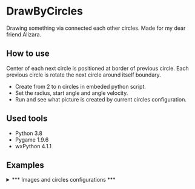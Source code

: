 # DrawByCircles
Drawing something via connected each other circles.
Made for my dear friend Alizara.

## How to use
Center of each next circle is positioned at border of previous circle. 
Each previous circle is rotate the next circle around itself boundary.

* Create from 2 to n circles in embeded python script. 
* Set the radius, start angle and angle velocity. 
* Run and see what picture is created by current circles configuration. 

## Used tools
* Python 3.8
* Pygame 1.9.6
* wxPython 4.1.1

## Examples
<details>
  <summary> *** Images and circles configurations *** </summary>
  
  | Code | Example |
  | -----| ------- |                       
  |<pre lange="Python">Circle(idc, a, R(s * z), v = 5),<br>Circle(idc, a, R(s * z), v = -10), <br>Circle(idc, a, R(s * z), v = 0), <br>Circle(idc, a, R(s * z * 2), v = 90), <br>Circle(idc, a, R(s * z), v = -30), <br>Circle(idc, a, R(s * z), v = 0), <br>Circle(idc, a, R(s * z), v = -0.05), <br>Circle(idc, a, R(s * z), v = 0.05), <br>Circle(idc, a, R(s * z * 2), v = 0), <br>Circle(idc, a, R(s * z), v = 20), <br>Circle(idc, a, R(s * z), v = -10), <br>Circle(idc, a, R(s * z), v = 0.05), <br>Circle(idc, a, R(s * 10), v = -0.05), <br>Circle(idc, a, R(s * 10), v = 0), <br>Circle(idc, a, R(s * 10), v = 0.15), <br>Circle(idc, a, R(s * 10), v = 0),</pre>| ![Example 1](https://s8.hostingkartinok.com/uploads/images/2021/01/7114c98e2f7d584e2e1350988735798c.jpg) |
  |<pre lange="Python">Circle(idc, a, R(s * z), v = 5), <br>Circle(idc, a, R(s * z), v = -5), <br>Circle(idc, a, R(s * z), v = 0), <br>Circle(idc, a, R(s * z), v = -115), <br>Circle(idc, a, R(s * z), v = 0), <br>Circle(idc, a, R(s * z), v = 50), <br>Circle(idc, a, R(s * z), v = 0), <br>Circle(idc, a, R(s * z), v = 90), <br>Circle(idc, a, R(s * z), v = -120), <br>Circle(idc, a, R(s * z), v = 0), <br>Circle(idc, a, R(s * z), v = -0.05), <br>Circle(idc, a, R(s * z), v = 0.05), <br>Circle(idc, a, R(s * z), v = 0), <br>Circle(idc, a, R(s * z), v = 60), <br>Circle(idc, a, R(s * z), v = -15), <br>Circle(idc, a, R(s * z), v = 0.05), <br>Circle(idc, a, R(s * 10), v = -0.05), <br>Circle(idc, a, R(s * 10), v = 0), <br>Circle(idc, a, R(s * 10), v = 0.15), <br>Circle(idc, a, R(s * 10), v = 0),</pre> | ![Some warrior 1](https://s8.hostingkartinok.com/uploads/images/2021/01/d25092b1ec0f8e6b47c1e4f181d7ee8e.jpg) |
  |<pre>Circle(idc, a, R(s * z), v = 5), <br>Circle(idc, a, R(s * z), v = -5), <br>Circle(idc, a, R(s * z), v = 0), <br>Circle(idc, a, R(s * z), v = -115), <br>Circle(idc, a, R(s * z), v = 0), <br>Circle(idc, a, R(s * z), v = 50), <br>Circle(idc, a, R(s * z), v = 0), <br>Circle(idc, a, R(s * z), v = 90), <br>Circle(idc, a, R(s * z), v = -35), <br>Circle(idc, a, R(s * z), v = 0), <br>Circle(idc, a, R(s * z), v = -0.05), <br>Circle(idc, a, R(s * z), v = 0.05), <br>Circle(idc, a, R(s * z), v = 0), <br>Circle(idc, a, R(s * z), v = 60), <br>Circle(idc, a, R(s * z), v = -15), <br>Circle(idc, a, R(s * z), v = 0.05), <br>Circle(idc, a, R(s * 10), v = -0.05), <br>Circle(idc, a, R(s * 10), v = 0), <br>Circle(idc, a, R(s * 10), v = 0.15), <br>Circle(idc, a, R(s * 10), v = 0),</pre>| ![Some warrior 2](https://s8.hostingkartinok.com/uploads/images/2021/01/6f65dea29fe6306a3afb08c8532e06ef.jpg) |
  |<pre>Circle(idc, a, R(s * z), v = 90.05), <br>Circle(idc, a, R(s * z), v = -55.05), <br>Circle(idc, a, R(s * z), v = 180), <br>Circle(idc, a, R(s * z), v = 0.05), <br>Circle(idc, a, R(s * z), v = -0.05), <br>Circle(idc, a, R(s * z * 1), v = -60.05), <br>Circle(idc, a, R(s * z * 2), v = 60.05), <br>Circle(idc, a, R(s * 1), v = 0),</pre>| ![Straight circles](https://s8.hostingkartinok.com/uploads/images/2021/01/87a896e92161e3c5d528ab3abc56dd26.jpg)|
  |<pre>Circle(idc, a, R(s * z), v = 1), <br>Circle(idc, a, R(s * z), v = 1.1), <br>Circle(idc, a, R(s * z/5), v = -45.1), <br>Circle(idc, a, R(s * z * 5), v = 45.05), <br>Circle(idc, a, R(s * 1), v = 0),</pre>|![Some circle](https://s8.hostingkartinok.com/uploads/images/2021/01/91aa8f75b8516f23bcd1571ec1df8149.jpg)|
  |<pre>Circle(idc, a, R(s * z), v = 60), <br>Circle(idc, a, R(s * z * 2), v = 0.055), <br>Circle(idc, a, R(s * z * 2), v = -0.05), <br>Circle(idc, a, R(s * z), v = 0.1), <br>Circle(idc, a, R(s * z * 2), v = 0.2), <br>Circle(idc, a, R(s * z), v = -0.3), <br>Circle(idc, a, R(s * z), v = 0.1), <br>Circle(idc, a, R(s * z/2), v = -0.2), <br>Circle(idc, a, R(s * z), v = 0.2), <br>Circle(idc, a, R(s * z * 3), v = -0.4), <br>Circle(idc, a, R(s * 1), v = 0),</pre>|![Some circle 2](https://s8.hostingkartinok.com/uploads/images/2021/01/1afc8950dadbe9022132df2c78b471c4.jpg)|
  |<pre>Circle(idc, a, R(s * z), v = 30), <br>Circle(idc, a, R(s * 10), v = 0.1), <br>Circle(idc, a, R(s * 10), v = 0.2), <br>Circle(idc, a, R(s * 10), v = 0.3), <br>Circle(idc, a, R(s * 10), v = -0.1), <br>Circle(idc, a, R(s * 10), v = -0.2), <br>Circle(idc, a, R(s * 10), v = -0.3), <br>Circle(idc, a, R(s * z), v = 0), <br>Circle(idc, a, R(s * z * 2), v = 90), <br>Circle(idc, a, R(s * z/5), v = 0), <br>Circle(idc, a, R(s * z), v = 0.1), <br>Circle(idc, a, R(s * z/5), v = 0), <br>Circle(idc, a, R(s * z/5), v = -0.1), <br>Circle(idc, a, R(s * z/5), v = 0), <br>Circle(idc, a, R(s * z), v = -90), <br>Circle(idc, a, R(s * z/5), v = 0), <br>Circle(idc, a, R(s * z), v = -60), <br>Circle(idc, a, R(s * z/5), v = 0), <br>Circle(idc, a, R(s * z/3), v = 0.1), <br>Circle(idc, a, R(s * z/3), v = -0.3), <br>Circle(idc, a, R(s * z/3), v = 0.1), <br>Circle(idc, a, R(s * 1), v = 0), <br>Circle(idc, a, R(s * 1), v = 0), <br>Circle(idc, a, R(s * 1), v = -5), <br>Circle(idc, a, R(s * 1), v = 125), <br>Circle(idc, a, R(s * z), v = 0.1), <br>Circle(idc, a, R(s * z), v = 0),</pre>|![Some face](https://s8.hostingkartinok.com/uploads/images/2021/01/b08e63e4fd8e5fe55b122b1306eef0be.jpg)|
  |<pre>Circle(idc, a, R(350), v = 45), <br>Circle(idc, a, R(50), v = 0.1), <br>Circle(idc, a, R(50), v = -0.5), <br>Circle(idc, a, R(100), v = 0.3), <br>Circle(idc, a, R(50), v = -0.8), <br>Circle(idc, a, R(150), v = 0.1), <br>Circle(idc, a, R(150), v = 0.5), <br>Circle(idc, a, R(150), v = 0.1),</pre>|![Some circle](https://s8.hostingkartinok.com/uploads/images/2021/01/ff3edb3e11c30e6337311c830018c7d2.jpg)|
  |<pre>Circle(idc, a, R(350), v = 45), <br>Circle(idc, a, R(50), v = 0), <br>Circle(idc, a, R(50), v = -0), <br>Circle(idc, a, R(100), v = 0.03), <br>Circle(idc, a, R(50), v = -0), <br>Circle(idc, a, R(30), v = 0.1), <br>Circle(idc, a, R(10), v = 0), <br>Circle(idc, a, R(50), v = 0.), <br>Circle(idc, a, R(50), v = 0.1),</pre>|![Some abstract](https://s8.hostingkartinok.com/uploads/images/2021/01/eb875c61b4b682db05a41edbc5e4d2a7.jpg)|
  |<pre>Circle(idc, a, R(330), v = 35), <br>Circle(idc, a, R(50), v = 0), <br>Circle(idc, a, R(50), v = -0.15), <br>Circle(idc, a, R(100), v = 0.0), <br>Circle(idc, a, R(50), v = -0), <br>Circle(idc, a, R(30), v = 0.1), <br>Circle(idc, a, R(10), v = 0), <br>Circle(idc, a, R(200), v = -0.25), <br>Circle(idc, a, R(50), v = 0),</pre>|![Some other abstract](https://s8.hostingkartinok.com/uploads/images/2021/01/9e0f364927dc09e49966019eb98b2f99.jpg)|
  |<pre>Circle(idc, a, R(10), v = 0.0), <br>Circle(idc, a, R(10), v = 60), <br>Circle(idc, a, R(20), v = 0.0), <br>Circle(idc, a, R(20), v = 0), <br>Circle(idc, a, R(10), v = 0), <br>Circle(idc, a, R(50), v = 0.1), <br>Circle(idc, a, R(30), v = 0), <br>Circle(idc, a, R(10), v = 0), <br>Circle(idc, a, R(30), v = 0), <br>Circle(idc, a, R(100), v = 0), <br>Circle(idc, a, R(10), v = 0.1), <br>Circle(idc, a, R(10), v = 0), <br>Circle(idc, a, R(10), v = 0), <br>Circle(idc, a, R(100), v = -0.3), <br>Circle(idc, a, R(50), v = 0), <br>Circle(idc, a, R(10), v = 0), <br>Circle(idc, a, R(250), v = 0), <br>Circle(idc, a, R(10), v = 0),</pre> <br> <br>|![Some star](https://s8.hostingkartinok.com/uploads/images/2021/01/45cec510b76fcc59c47d922d7021e792.jpg)|
  |<pre>Circle(idc, a, R(10), v = 0.0), <br>Circle(idc, a, R(10), v = 60), <br>Circle(idc, a, R(20), v = 0.0), <br>Circle(idc, a, R(20), v = 0), <br>Circle(idc, a, R(10), v = 0), <br>Circle(idc, a, R(150), v = 0.1), <br>Circle(idc, a, R(30), v = 0), <br>Circle(idc, a, R(10), v = 0), <br>Circle(idc, a, R(30), v = 0), <br>Circle(idc, a, R(100), v = 0), <br>Circle(idc, a, R(10), v = 0.1), <br>Circle(idc, a, R(10), v = 0), <br>Circle(idc, a, R(10), v = 0), <br>Circle(idc, a, R(100), v = -0.3), <br>Circle(idc, a, R(50), v = 0), <br>Circle(idc, a, R(10), v = 0), <br>Circle(idc, a, R(250), v = 0), <br>Circle(idc, a, R(10), v = 0),</pre>|![Straights and circles](https://s8.hostingkartinok.com/uploads/images/2021/01/a814be7d7e2e29430e5e4c39f9544734.jpg)|
  |<pre>Circle(idc, a, R(s * 10), v = 0.0), <br>Circle(idc, a, R(s * 5), v = 30), <br>Circle(idc, a, R(s * 20), v = 0.0), <br>Circle(idc, a, R(s * 20), v = 0), <br>Circle(idc, a, R(s * 10), v = 0), <br>Circle(idc, a, R(s * 150), v = 0.1), <br>Circle(idc, a, R(s * 30), v = 0), <br>Circle(idc, a, R(s * 5), v = 0), <br>Circle(idc, a, R(s * 30), v = 0), <br>Circle(idc, a, R(s * 5), v = 0), <br>Circle(idc, a, R(s * 5), v = 0), <br>Circle(idc, a, R(s * 5), v = 0), <br>Circle(idc, a, R(s * 5), v = 0.5), <br>Circle(idc, a, R(s * 5), v = 0), <br>Circle(idc, a, R(s * 5), v = 0), <br>Circle(idc, a, R(s * 55), v = -0.6), <br>Circle(idc, a, R(s * 5), v = 0), <br>Circle(idc, a, R(s * 5), v = 0.1), <br>Circle(idc, a, R(s * 5), v = 0), <br>Circle(idc, a, R(s * 5), v = 0), <br>Circle(idc, a, R(s * 100), v = 0.2), <br>Circle(idc, a, R(s * 5), v = 0), <br>Circle(idc, a, R(s * 5), v = 0), <br>Circle(idc, a, R(s * 100), v = -0.8), <br>Circle(idc, a, R(s * 5), v = 0.3), <br>Circle(idc, a, R(s * 5), v = 0), <br>Circle(idc, a, R(s * 250), v = 0), <br>Circle(idc, a, R(s * 10), v = 0),</pre>|![I tired to think up titles](https://s8.hostingkartinok.com/uploads/images/2021/01/431d721b25534e7b3bfdd7c9e1bd7727.jpg)|
  |<pre>Circle(idc, a, R(s * 10), v = 0.0), <br>Circle(idc, a, R(s * 10), v = 30), <br>Circle(idc, a, R(s * 20), v = 0.0), <br>Circle(idc, a, R(s * 20), v = 0), <br>Circle(idc, a, R(s * 10), v = 0), <br>Circle(idc, a, R(s * 150), v = 0.1), <br>Circle(idc, a, R(s * 30), v = 0), <br>Circle(idc, a, R(s * 10), v = 0), <br>Circle(idc, a, R(s * 30), v = 0), <br>Circle(idc, a, R(s * 10), v = 0), <br>Circle(idc, a, R(s * 10), v = 0.1), <br>Circle(idc, a, R(s * 10), v = 0), <br>Circle(idc, a, R(s * 10), v = 0), <br>Circle(idc, a, R(s * 100), v = 0.2), <br>Circle(idc, a, R(s * 10), v = 0), <br>Circle(idc, a, R(s * 10), v = 0), <br>Circle(idc, a, R(s * 100), v = -0.8), <br>Circle(idc, a, R(s * 5), v = 0.3), <br>Circle(idc, a, R(s * 10), v = 0), <br>Circle(idc, a, R(s * 250), v = 0), <br>Circle(idc, a, R(s * 10), v = 0),</pre>|![](https://s8.hostingkartinok.com/uploads/images/2021/01/4811dfcc20eeaf8bec62a9b3cac88c40.jpg)|
  |<pre>Circle(idc, a, R(s * 10), v = 0.0), <br>Circle(idc, a, R(s * 10), v = 30), <br>Circle(idc, a, R(s * 20), v = 0.0), <br>Circle(idc, a, R(s * 20), v = 0), <br>Circle(idc, a, R(s * 10), v = 0), <br>Circle(idc, a, R(s * 150), v = 0.1), <br>Circle(idc, a, R(s * 30), v = 0), <br>Circle(idc, a, R(s * 10), v = 0), <br>Circle(idc, a, R(s * 30), v = 0), <br>Circle(idc, a, R(s * 10), v = 0), <br>Circle(idc, a, R(s * 100), v = 0.1), <br>Circle(idc, a, R(s * 10), v = 0), <br>Circle(idc, a, R(s * 10), v = 0), <br>Circle(idc, a, R(s * 100), v = -0.8), <br>Circle(idc, a, R(s * 5), v = 0.3), <br>Circle(idc, a, R(s * 10), v = 0), <br>Circle(idc, a, R(s * 250), v = 0), <br>Circle(idc, a, R(s * 10), v = 0),</pre>|![](https://s8.hostingkartinok.com/uploads/images/2021/01/8fed507c223ef25a1635fd81f9c475c5.jpg)|
  |<pre>Circle(idc, a, R(s * 10), v = 0.0), <br>Circle(idc, a, R(s * 5), v = 30), <br>Circle(idc, a, R(s * 20), v = 0.0), <br>Circle(idc, a, R(s * 20), v = 0), <br>Circle(idc, a, R(s * 10), v = 0), <br>Circle(idc, a, R(s * 10), v = 0.1), <br>Circle(idc, a, R(s * 30), v = 0), <br>Circle(idc, a, R(s * 5), v = 0), <br>Circle(idc, a, R(s * 30), v = 0), <br>Circle(idc, a, R(s * 5), v = 0), <br>Circle(idc, a, R(s * 5), v = 0), <br>Circle(idc, a, R(s * 5), v = 0), <br>Circle(idc, a, R(s * 5), v = 0.5), <br>Circle(idc, a, R(s * 5), v = 0), <br>Circle(idc, a, R(s * 5), v = 0), <br>Circle(idc, a, R(s * 55), v = -0.6), <br>Circle(idc, a, R(s * 5), v = 0), <br>Circle(idc, a, R(s * 5), v = 0.1), <br>Circle(idc, a, R(s * 5), v = 0), <br>Circle(idc, a, R(s * 5), v = 0), <br>Circle(idc, a, R(s * 10), v = 0.6), <br>Circle(idc, a, R(s * 5), v = 0), <br>Circle(idc, a, R(s * 5), v = 0), <br>Circle(idc, a, R(s * 10), v = 0.2), <br>Circle(idc, a, R(s * 5), v = 0), <br>Circle(idc, a, R(s * 5), v = 0), <br>Circle(idc, a, R(s * 10), v = -1.1), <br>Circle(idc, a, R(s * 5), v = 0.1), <br>Circle(idc, a, R(s * 5), v = 0), <br>Circle(idc, a, R(s * 250), v = 0), <br>Circle(idc, a, R(s * 10), v = 0),</pre>|![](https://s8.hostingkartinok.com/uploads/images/2021/01/0666510ae81e56b550c747235ebc0af1.jpg)|
  |<pre>Circle(idc, a, R(30), v = 60), <br>Circle(idc, a, R(5), v = -360), <br>Circle(idc, a, R(10), v = 1.0), <br>Circle(idc, a, R(5), v = 0.4), <br>Circle(idc, a, R(20), v = -2.5), <br>Circle(idc, a, R(20), v = 0), <br>Circle(idc, a, R(10), v = 0), <br>Circle(idc, a, R(10), v = 0.1), <br>Circle(idc, a, R(30), v = 0), <br>Circle(idc, a, R(5), v = 0), <br>Circle(idc, a, R(30), v = 0), <br>Circle(idc, a, R(5), v = 0), <br>Circle(idc, a, R(5), v = 0), <br>Circle(idc, a, R(5), v = 0), <br>Circle(idc, a, R(5), v = 0.5), <br>Circle(idc, a, R(5), v = 0), <br>Circle(idc, a, R(5), v = 0), <br>Circle(idc, a, R(55), v = -0.1), <br>Circle(idc, a, R(5), v = 0), <br>Circle(idc, a, R(5), v = 0.1), <br>Circle(idc, a, R(5), v = 0), <br>Circle(idc, a, R(5), v = 0), <br>Circle(idc, a, R(10), v = 0.1), <br>Circle(idc, a, R(5), v = 0), <br>Circle(idc, a, R(5), v = 0), <br>Circle(idc, a, R(10), v = 0.1), <br>Circle(idc, a, R(5), v = 0), <br>Circle(idc, a, R(5), v = 0), <br>Circle(idc, a, R(s * 10), -0.1), <br>Circle(idc, a, R(5), v = 0.1), <br>Circle(idc, a, R(5), v = 0), <br>Circle(idc, a, R(250), v = 0), <br>Circle(idc, a, R(10), v = 0),</pre>|![](https://s8.hostingkartinok.com/uploads/images/2021/01/09454976966cc42b42f098b0bc8f5b1a.jpg)|
  |<pre>Circle(idc, a, R(s * 10), v = 0.05), <br>Circle(idc, a, R(s * 10), v = 0), <br>Circle(idc, a, R(s * 10), v = 0), <br>Circle(idc, a, R(s * 10), v = 0), <br>Circle(idc, a, R(s * 10), v = 0), <br>Circle(idc, a, R(s * 10), v = 0), <br>Circle(idc, a, R(s * 10), v = 0), <br>Circle(idc, a, R(s * 10), v = 0), <br>Circle(idc, a, R(s * 10), v = 0), <br>Circle(idc, a, R(s * 10), v = 0), <br>Circle(idc, a, R(s * 10), v = 0), <br>Circle(idc, a, R(s * 100), v = 30), <br>Circle(idc, a, R(s * 10), v = 0), <br>Circle(idc, a, R(s * 10), v = 0), <br>Circle(idc, a, R(s * 10), v = 0), <br>Circle(idc, a, R(s * 10), v = 0), <br>Circle(idc, a, R(s * 10), v = 0), <br>Circle(idc, a, R(s * 20), v = 90), <br>Circle(idc, a, R(s * 10), v = 0), <br>Circle(idc, a, R(s * 10), v = 0), <br>Circle(idc, a, R(s * 10), v = 0), <br>Circle(idc, a, R(s * 10), v = 0), <br>Circle(idc, a, R(s * 10), v = 0), <br>Circle(idc, a, R(s * 10), v = 0), <br>Circle(idc, a, R(s * 10), v = 0), <br>Circle(idc, a, R(s * 10), v = -120), <br>Circle(idc, a, R(s * 10), v = 0), <br>Circle(idc, a, R(s * 10), v = 0), <br>Circle(idc, a, R(s * 20), v = 0), <br>Circle(idc, a, R(s * 10), v = 0), <br>Circle(idc, a, R(s * 100), v = 0), <br>Circle(idc, a, R(s * 10), v = 0), <br>Circle(idc, a, R(s * 400), v = -90), <br>Circle(idc, a, R(s * 10), v = 0),</pre>|![](https://s8.hostingkartinok.com/uploads/images/2021/01/582fa31078871dc706d0dc66631e78ca.jpg)|
  |<pre>Circle(idc, a, R(s * 10), v = 0.1), <br>Circle(idc, a, R(s * 10), v = 0), <br>Circle(idc, a, R(s * 10), v = 0), <br>Circle(idc, a, R(s * 10), v = 0), <br>Circle(idc, a, R(s * 10), v = 0), <br>Circle(idc, a, R(s * 10), v = 0), <br>Circle(idc, a, R(s * 10), v = 0), <br>Circle(idc, a, R(s * 10), v = 0), <br>Circle(idc, a, R(s * 10), v = 0), <br>Circle(idc, a, R(s * 10), v = 0), <br>Circle(idc, a, R(s * 10), v = 0), <br>Circle(idc, a, R(s * 100), v = 30), <br>Circle(idc, a, R(s * 10), v = 0), <br>Circle(idc, a, R(s * 10), v = 0), <br>Circle(idc, a, R(s * 10), v = 0), <br>Circle(idc, a, R(s * 10), v = 0), <br>Circle(idc, a, R(s * 10), v = 0), <br>Circle(idc, a, R(s * 20), v = 90), <br>Circle(idc, a, R(s * 10), v = 0), <br>Circle(idc, a, R(s * 10), v = 0), <br>Circle(idc, a, R(s * 10), v = 0), <br>Circle(idc, a, R(s * 10), v = 0), <br>Circle(idc, a, R(s * 10), v = 0), <br>Circle(idc, a, R(s * 10), v = 0), <br>Circle(idc, a, R(s * 10), v = 0), <br>Circle(idc, a, R(s * 10), v = -120), <br>Circle(idc, a, R(s * 10), v = 0), <br>Circle(idc, a, R(s * 10), v = 0), <br>Circle(idc, a, R(s * 20), v = 0), <br>Circle(idc, a, R(s * 10), v = 0), <br>Circle(idc, a, R(s * 100), v = 0), <br>Circle(idc, a, R(s * 10), v = 0), <br>Circle(idc, a, R(s * 400), v = -90), <br>Circle(idc, a, R(s * 10), v = 0),</pre>|![](https://s8.hostingkartinok.com/uploads/images/2021/01/bd3bac610679801ebd4800362e258f37.jpg)|
</details>


